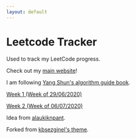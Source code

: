 ```yaml
---
layout: default
---
```

# Leetcode Tracker

Used to track my LeetCode progress.

Check out my [main website](https://ryan-foo.com)!


I am following [Yang Shun's algorithm guide book](https://yangshun.github.io/tech-interview-handbook/algorithms/array).

[Week 1 (Week of 29/06/2020)](https://github.com/ryan-foo/leetcode-tracking/week-1)

[Week 2 (Week of 06/07/2020)](https://github.com/ryan-foo/leetcode-tracking/week-2)

Idea from [alaukiknpant](https://github.com/alaukiknpant/gh-pages-template).

Forked from [kbsezginel's theme](https://kbsezginel.github.io/gh-pages-template/).